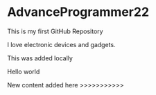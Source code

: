 # AdvanceProgrammer22

This is my first GitHub Repository

I love electronic devices and gadgets.

This was added locally


Hello world

New content added here >>>>>>>>>>>
